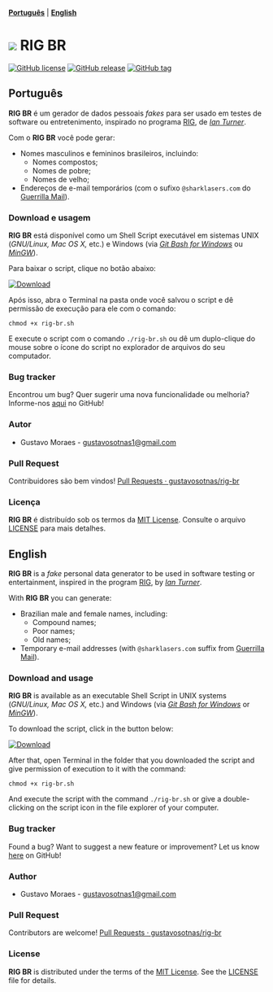 [**Português**](#português) | [**English**](#english)

![](https://cdn.rawgit.com/wiki/gustavosotnas/rig-br/icon/rig-br.svgo.svg) RIG BR
=================================================================================

[![GitHub license](https://img.shields.io/github/license/gustavosotnas/rig-br.svg)](https://github.com/gustavosotnas/rig-br/blob/master/LICENSE)
[![GitHub release](https://img.shields.io/github/release/gustavosotnas/rig-br.svg?label=stable)](https://github.com/gustavosotnas/rig-br/releases/latest)
[![GitHub tag](https://img.shields.io/github/tag/gustavosotnas/rig-br.svg?label=development)](https://github.com/gustavosotnas/rig-br/releases)

Português
---------

**RIG BR** é um gerador de dados pessoais _fakes_ para ser usado em testes de software ou entretenimento, inspirado no programa [RIG](https://sourceforge.net/projects/rig), de [_Ian Turner_](mailto:vectro@RIG.sourceforge.net).

Com o **RIG BR** você pode gerar:

* Nomes masculinos e femininos brasileiros, incluindo:
  * Nomes compostos;
  * Nomes de pobre;
  * Nomes de velho;
* Endereços de e-mail temporários (com o sufixo `@sharklasers.com` do [Guerrilla Mail](https://www.guerrillamail.com/pt)).

### Download e usagem

**RIG BR** está disponível como um Shell Script executável em sistemas UNIX (*GNU/Linux, Mac OS X,* etc.) e Windows (via [_Git Bash for Windows_](https://git-scm.com/download/win) ou [_MinGW_](http://www.mingw.org)).

Para baixar o script, clique no botão abaixo:

[![Download](http://dabuttonfactory.com/button.png?t=DOWNLOAD&f=Roboto-Bold&ts=14&tc=fff&hp=16&vp=8&c=2&bgt=unicolored&bgc=009688&shs=2&shc=eee&sho=s)](https://rawgit.com/gustavosotnas/rig-br/master/random-name-generator.sh)

Após isso, abra o Terminal na pasta onde você salvou o script e dê permissão de execução para ele com o comando:

```shell
chmod +x rig-br.sh
```

E execute o script com o comando `./rig-br.sh` ou dê um duplo-clique do mouse sobre o ícone do script no explorador de arquivos do seu computador.

### Bug tracker

Encontrou um bug? Quer sugerir uma nova funcionalidade ou melhoria? Informe-nos [aqui](https://github.com/gustavosotnas/rig-br/issues) no GitHub!

### Autor
 * Gustavo Moraes - <gustavosotnas1@gmail.com>

### Pull Request
Contribuidores são bem vindos! [Pull Requests · gustavosotnas/rig-br](https://github.com/gustavosotnas/rig-br/pulls)

### Licença
**RIG BR** é distribuído sob os termos da [MIT License](https://mit-license.org). Consulte o arquivo [LICENSE](./LICENSE) para mais detalhes.

English
-------

**RIG BR** is a _fake_ personal data generator to be used in software testing or entertainment, inspired in the program [RIG](https://sourceforge.net/projects/rig), by [_Ian Turner_](mailto:vectro@RIG.sourceforge.net).

With **RIG BR** you can generate:

* Brazilian male and female names, including:
  * Compound names;
  * Poor names;
  * Old names;
* Temporary e-mail addresses (with `@sharklasers.com` suffix from [Guerrilla Mail](https://www.guerrillamail.com)).

### Download and usage

**RIG BR** is available as an executable Shell Script in UNIX systems (*GNU/Linux, Mac OS X,* etc.) and Windows (via [_Git Bash for Windows_](https://git-scm.com/download/win) or [_MinGW_](http://www.mingw.org)).

To download the script, click in the button below:

[![Download](http://dabuttonfactory.com/button.png?t=DOWNLOAD&f=Roboto-Bold&ts=14&tc=fff&hp=16&vp=8&c=2&bgt=unicolored&bgc=009688&shs=2&shc=eee&sho=s)](https://rawgit.com/gustavosotnas/rig-br/master/random-name-generator.sh)

After that, open Terminal in the folder that you downloaded the script and give permission of execution to it with the command:

```shell
chmod +x rig-br.sh
```

And execute the script with the command `./rig-br.sh` or give a double-clicking on the script icon in the file explorer of your computer.

### Bug tracker

Found a bug? Want to suggest a new feature or improvement? Let us know [here](https://github.com/gustavosotnas/rig-br/issues) on GitHub!

### Author

* Gustavo Moraes - <gustavosotnas1@gmail.com>

### Pull Request

Contributors are welcome! [Pull Requests · gustavosotnas/rig-br](https://github.com/gustavosotnas/rig-br/pulls)

### License

**RIG BR** is distributed under the terms of the [MIT License](https://mit-license.org). See the [LICENSE](./LICENSE) file for details.
